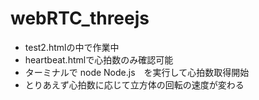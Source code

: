 # webRTC_threejs

- test2.htmlの中で作業中
- heartbeat.htmlで心拍数のみ確認可能
- ターミナルで node Node.js　を実行して心拍数取得開始
- とりあえず心拍数に応じて立方体の回転の速度が変わる
